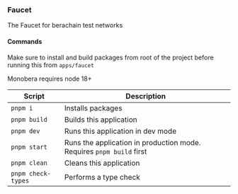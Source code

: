 ### Faucet

The Faucet for berachain test networks

#### Commands 

Make sure to install and build packages from root of the project before running this from `apps/faucet`

Monobera requires node 18+

| Script             | Description                                                          |
| ------------------ | -------------------------------------------------------------------- |
| `pnpm i`           | Installs packages                                                    |
| `pnpm build`       | Builds this application                                              |
| `pnpm dev`         | Runs this application in dev mode                                    |
| `pnpm start`       | Runs the application in production mode. Requires `pnpm build` first |
| `pnpm clean`       | Cleans this application                                              |
| `pnpm check-types` | Performs a type check                                                |
